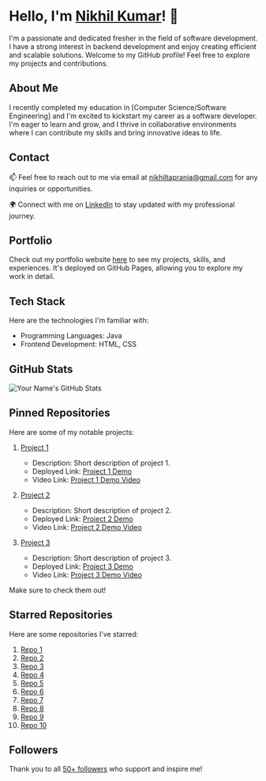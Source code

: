 # Hello, I'm [Nikhil Kumar](https://github.com/nikhiltaprania)! 👋

I'm a passionate and dedicated fresher in the field of software development. I have a strong interest in backend development and enjoy creating efficient and scalable solutions. Welcome to my GitHub profile! Feel free to explore my projects and contributions.

## About Me

I recently completed my education in [Computer Science/Software Engineering] and I'm excited to kickstart my career as a software developer. I'm eager to learn and grow, and I thrive in collaborative environments where I can contribute my skills and bring innovative ideas to life.

## Contact

📫 Feel free to reach out to me via email at [nikhiltaprania@gmail.com](mailto:nikhiltaprania@gmail.com) for any inquiries or opportunities.

🌍 Connect with me on [LinkedIn](https://www.linkedin.com/in/nikhil-kumar-003143281/) to stay updated with my professional journey.

## Portfolio

Check out my portfolio website [here](https://nikhiltaprania.github.io/) to see my projects, skills, and experiences. It's deployed on GitHub Pages, allowing you to explore my work in detail.

## Tech Stack

Here are the technologies I'm familiar with:

- Programming Languages: Java
- Frontend Development: HTML, CSS

## GitHub Stats

![Your Name's GitHub Stats](https://github-readme-stats.vercel.app/api?username=your-username&show_icons=true&theme=dark)

## Pinned Repositories

Here are some of my notable projects:

1. [Project 1](https://github.com/nikhiltaprania/green-value-83)
   - Description: Short description of project 1.
   - Deployed Link: [Project 1 Demo](https://preeminent-souffle-48a21a.netlify.app/)
   - Video Link: [Project 1 Demo Video](https://drive.google.com/file/d/1A31Zo1ix2F9fqnmU-D2HfdyyLWDCDqF5/view?usp=sharing)

2. [Project 2](https://github.com/Abhishree-codes/devilish-bomb-2241)
   - Description: Short description of project 2.
   - Deployed Link: [Project 2 Demo](https://sunny-cucurucho-f788c1.netlify.app/)
   - Video Link: [Project 2 Demo Video](https://drive.google.com/file/d/1n5HDKCy6ggHbhvs1RF1nUtiZozzo4P6t/view?usp=share_link)

3. [Project 3](https://github.com/nikhiltaprania/changeable-food-3405)
   - Description: Short description of project 3.
   - Deployed Link: [Project 3 Demo](https://project-3-demo-url.com)
   - Video Link: [Project 3 Demo Video](https://drive.google.com/file/d/1Jabff5GAEZIZKIkbaoLLPPlHxxrze3ry/view?usp=sharing)

Make sure to check them out!

## Starred Repositories

Here are some repositories I've starred:

1. [Repo 1](https://github.com/nikhiltaprania/green-value-83)
2. [Repo 2](https://github.com/nikhiltaprania/changeable-food-3405)
3. [Repo 3](https://github.com/nikhiltaprania/api_by_nikhil)
4. [Repo 4](https://github.com/nikhiltaprania/JS101_Learning_Javascript)
5. [Repo 5](https://github.com/starred-repo-5)
6. [Repo 6](https://github.com/starred-repo-6)
7. [Repo 7](https://github.com/starred-repo-7)
8. [Repo 8](https://github.com/starred-repo-8)
9. [Repo 9](https://github.com/starred-repo-9)
10. [Repo 10](https://github.com/starred-repo-10)

## Followers

Thank you to all [50+ followers](https://github.com/nikhiltaprania?tab=followers) who support and inspire me!